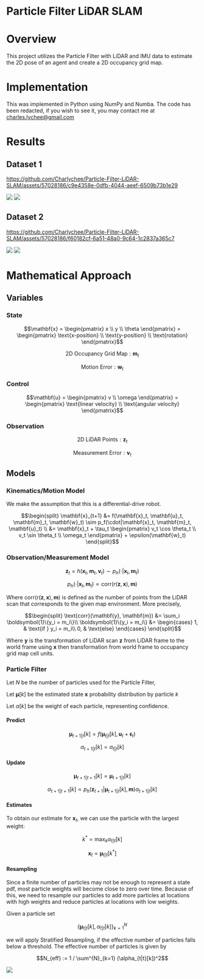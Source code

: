 # Particle Filter LiDAR SLAM

# Overview
This project utilizes the Particle Filter with LiDAR and IMU data to estimate the 2D pose of an agent and create a 2D occupancy grid map.

# Implementation
This was implemented in Python using NumPy and Numba. The code has been redacted, if you wish to see it, you may contact me at charles.lychee@gmail.com

# Results
## Dataset 1
https://github.com/Charlychee/Particle-Filter-LiDAR-SLAM/assets/57028186/c9e4358e-0dfb-4044-aeef-6509b73b1e29

<img src='particleFilterMapTrajectory20_Complete.png'>
<img src='textureMapTrajectory20_Complete.png'>

## Dataset 2
https://github.com/Charlychee/Particle-Filter-LiDAR-SLAM/assets/57028186/f60182cf-6a51-48a0-9c64-1c2837a365c7

<img src='particleFilterMapTrajectory21_Complete.png'>
<img src='textureMapTrajectory21_Complete.png'>

# Mathematical Approach
## Variables
### State
```math
\mathbf{x} = \begin{pmatrix}
    x \\
    y \\
    \theta
\end{pmatrix} = \begin{pmatrix}
    \text{x-position} \\
    \text{y-position} \\
    \text{rotation}
\end{pmatrix}
```

```math
\text{2D Occupancy Grid Map}: \mathbf{m}_t
```

```math
\text{Motion Error}: \mathbf{w}_t
```

### Control
```math
\mathbf{u} = \begin{pmatrix}
    v \\
    \omega
\end{pmatrix} = \begin{pmatrix}
    \text{linear velocity} \\
    \text{angular velocity}
\end{pmatrix}
```

### Observation
```math
\text{2D LiDAR Points}: \mathbf{z}_t
```
```math
\text{Measurement Error}: \mathbf{v}_t
```

## Models
### Kinematics/Motion Model
We make the assumption that this is a differential-drive robot.
```math
\begin{split}
\mathbf{x}_{t+1} &= f(\mathbf{x}_t, \mathbf{u}_t, \mathbf{m}_t, \mathbf{w}_t) \sim p_f(\cdot|\mathbf{x}_t, \mathbf{m}_t, \mathbf{u}_t) \\
&= \mathbf{x}_t + \tau_t \begin{pmatrix}
v_t \cos \theta_t \\
v_t \sin \theta_t \\
\omega_t
\end{pmatrix} + \epsilon(\mathbf{w}_t)
\end{split}
```

### Observation/Measurement Model
```math
\textbf{z}_t = h(\textbf{x}_t, \textbf{m}_t, \textbf{v}_t) \sim p_h(\cdot | \textbf{x}_t, \textbf{m}_t)
```

```math
p_h(\cdot | \textbf{x}_t, \textbf{m}_t) \propto \text{corr}(r(\mathbf{z}, \mathbf{x}), \mathbf{m})
```

Where $\text{corr}(r(\mathbf{z}, \mathbf{x}), \mathbf{m})$ is defined as the number of points from the LiDAR scan that corresponds to the given map environment. More precisely,

```math
\begin{split}
    \text{corr}(\mathbf{y}, \mathbf{m}) &= \sum_i \boldsymbol{1}\{y_i = m_i\}\\
    \boldsymbol{1}\{y_i = m_i\} &= \begin{cases}
        1, & \text{if } y_i = m_i\\
        0, & \text{else}
    \end{cases}
\end{split}
```

Where $\mathbf{y}$ is the transformation of LiDAR scan $\mathbf{z}$ from LiDAR frame to the world frame using $\mathbf{x}$ then transformation from world frame to occupancy grid map cell units.

### Particle Filter
Let $N$ be the number of particles used for the Particle Filter,

Let $\boldsymbol{\mu}[k]$ be the estimated state $\mathbf{x}$ probability distribution by particle $k$

Let $\alpha[k]$ be the weight of each particle, representing confidence.


#### Predict
```math
\boldsymbol{\mu}_{t+1|t}[k] = f(\boldsymbol{\mu}_{t|t}[k], \mathbf{u}_t + \boldsymbol{\epsilon}_t)
```
```math
\alpha_{t+1|t}[k] = \alpha_{t|t}[k]
```

#### Update
```math
\boldsymbol{\mu}_{t+1|t+1}[k] = \boldsymbol{\mu}_{t+1|t}[k]
```
```math
\alpha_{t+1|t+1}[k] \propto p_h(\mathbf{z}_{t+1} | \boldsymbol{\mu}_{t+1|t}[k], \mathbf{m}) \alpha_{t+1|t}[k]
```

#### Estimates
To obtain our estimate for $\mathbf{x}_t$, we can use the particle with the largest weight:
```math
k^* = \max_k \alpha_{t|t}[k]
```
```math
\mathbf{x}_t = \boldsymbol{\mu}_{t|t}[k^*]
```

#### Resampling
Since a finite number of particles may not be enough to represent a state pdf, most particle weights will become close to zero over time. Because of this, we need to resample our particles to add more particles at locations with high weights and reduce particles at locations with low weights.

Given a particle set
```math
\{\mathbf{\mu}_{t|t}[k], \alpha_{t|t}[k]\}_{k=1}^N
```
we will apply Stratified Resampling, if the effective number of particles falls below a threshold. The effective number of particles is given by

```math
N_{eff} := 1 / \sum^{N}_{k=1} (\alpha_{t|t}[k])^2
``` 

<img src='StratifiedResampling.jpg'>
